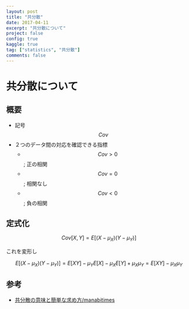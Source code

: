```yaml
---
layout: post
title: "共分散"
date: 2017-04-11
excerpt: "共分散について"
project: false
config: true
kaggle: true
tag: ["statistics", "共分散"]
comments: false
---
```


# 共分散について

## 概要
 - 記号$$Cov$$
 - ２つのデータ間の対応を確認できる指標
   - $$Cov > 0$$; 正の相関
   - $$Cov = 0$$; 相関なし
   - $$Cov < 0$$; 負の相関

## 定式化

$$
Cov[X,Y] = E[(X-\mu_X)(Y-\mu_Y)]
$$

これを変形し

$$
E[(X-\mu_X)(Y-\mu_Y)] = E[XY] - \mu_Y E[X] - \mu_X E[Y] +  \mu_X \mu_Y = E[XY] - \mu_X\mu_Y
$$

## 参考
 - [共分散の意味と簡単な求め方/manabitimes](https://manabitimes.jp/math/853)

